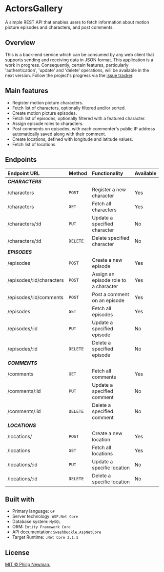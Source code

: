# ActorsGallery
A simple REST API that enables users to fetch information about motion picture episodes and characters, and post comments.


## Overview
This is a back-end service which can be consumed by any web client that supports sending and receiving data in JSON format. 
This application is a work in progress. Consequently, certain features, particularly 'authentication', 'update' and 'delete' operations, will be available in the next version. Follow the project's progress via the [issue tracker](https://github.com/Philipeano/ActorsGallery/projects/1).



## Main features
- Register motion picture characters.
- Fetch list of characters, optionally filtered and/or sorted.
- Create motion picture episodes.
- Fetch list of episodes, optionally filtered with a featured character.
- Assign episode roles to characters. 
- Post comments on episodes, with each commenter's public IP address automatically saved along with their comment.
- Create locations, defined with longitude and latitude values.
- Fetch list of locations.



## Endpoints

| Endpoint URL       | Method    | Functionality   | Available |
| :----------------- | :------------- | :-------------- | :-------------- |
|**_CHARACTERS_**           |        |                               |		|
| /characters      | ```POST```   | Register a new character    |  	Yes	|
| /characters               | ```GET```    | Fetch all characters    |	Yes	|  
| /characters/:id       | ```PUT```    | Update a specified character    |	No	|
| /characters/:id       | ```DELETE``` | Delete specified character    |	No	|
|**_EPISODES_**          |        |                               |
| /episodes              | ```POST```    | Create a new episode |  	Yes	|
| /episodes/:id/characters              | ```POST```    | Assign an episode role to a character |  	Yes	|
| /episodes/:id/comments              | ```POST```    | Post a comment on an episode |  	Yes	|
| /episodes              | ```GET```    | Fetch all episodes |  	Yes	|
| /episodes/:id     | ```PUT```    | Update a specified episode |	No	|
| /episodes/:id     | ```DELETE``` | Delete a specified episode |	No	|
|**_COMMENTS_**                              |        |                               |
| /comments                                  | ```GET```    | Fetch all comments |  	Yes	|
| /comments/:id     | ```PUT```    | Update a specified comment |	No	|
| /comments/:id     | ```DELETE``` | Delete a specified comment |	No	|
|**_LOCATIONS_**                              |        |                               |
| /locations/  | ```POST```    | Create a new location |	Yes	|
| /locations                  | ```GET```    | Fetch all locations |  	Yes	|
| /locations/:id  | ```PUT```    | Update a specific location |	No	|
| /locations/:id  | ```DELETE``` | Delete a specific location |	No	|



## Built with

- Primary language: ```C#``` 
- Server technology: ```ASP.Net Core```
- Database system: ```MySQL```
- ORM: ```Entity Framework Core```
- API documentation: ```Swashbuckle.AspNetCore```
- Target Runtime: ```.Net Core 3.1.1```



## License
[MIT © Philip Newman.](https://opensource.org/licenses/MIT)

